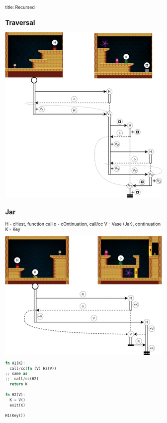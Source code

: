 title: Recursed

## Traversal

![](/blog/static/img/MdDLCp88Pa8.jpg)

## Jar

H - cHest, function call
o - cOntinuation, call/cc
V - Vase (Jar), continuation
K - Key

![](/blog/static/img/7Fa-twY8EU0.jpg)

```rust
fn H1(K):
  call/cc(fn (V) H2(V))
;; same as
;;  call/cc(H2)
  return K

fn H2(V):
  K = V()
  exit(K)

H1(Key())
```
